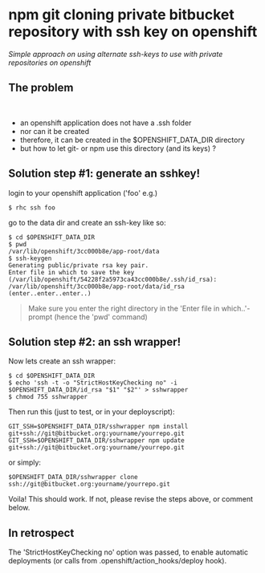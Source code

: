 npm git cloning private bitbucket repository with ssh key on openshift
======================================================================

*Simple approach on using alternate ssh-keys to use with private repositories on openshift*

## The problem 

<br>

* an openshift application does not have a .ssh folder
* nor can it be created
* therefore, it can be created in the $OPENSHIFT\_DATA\_DIR directory
* but how to let git- or npm use this directory (and its keys) ?

## Solution step #1: generate an sshkey!

login to your openshift application ('foo' e.g.)

    $ rhc ssh foo

go to the data dir and create an ssh-key like so:

    $ cd $OPENSHIFT_DATA_DIR
    $ pwd
    /var/lib/openshift/3cc000b8e/app-root/data
    $ ssh-keygen
    Generating public/private rsa key pair.
    Enter file in which to save the key (/var/lib/openshift/54228f2a5973ca43cc000b8e/.ssh/id_rsa): /var/lib/openshift/3cc000b8e/app-root/data/id_rsa
    (enter..enter..enter..)

> Make sure you enter the right directory in the 'Enter file in which..'-prompt (hence the 'pwd' command)

## Solution step #2: an ssh wrapper!

Now lets create an ssh wrapper:

    $ cd $OPENSHIFT_DATA_DIR
    $ echo 'ssh -t -o "StrictHostKeyChecking no" -i $OPENSHIFT_DATA_DIR/id_rsa "$1" "$2"' > sshwrapper
    $ chmod 755 sshwrapper

Then run this (just to test, or in your deployscript):

    GIT_SSH=$OPENSHIFT_DATA_DIR/sshwrapper npm install git+ssh://git@bitbucket.org:yourname/yourrepo.git
    GIT_SSH=$OPENSHIFT_DATA_DIR/sshwrapper npm update  git+ssh://git@bitbucket.org:yourname/yourrepo.git

or simply:

    $OPENSHIFT_DATA_DIR/sshwrapper clone ssh://git@bitbucket.org:yourname/yourrepo.git

Voila! This should work.
If not, please revise the steps above, or comment below.

## In retrospect

The 'StrictHostKeyChecking no' option was passed, to enable automatic deployments (or calls from .openshift/action_hooks/deploy hook).
